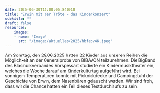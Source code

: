 ```yaml
---
date: 2025-06-30T15:00:05.840910
title: "Erwin mit der Tröte - das Kinderkonzert"
subtitle: ""
draft: false
resources:
    images:
    - name: "Image"
      src: "/images/aktuelles/2025/hbfeov4K.jpeg"
---
```



Am Sonntag, den 29.06.2025 hatten 22 Kinder aus unseren Reihen die Möglichkeit  an der Generalprobe von BIBAVON teilzunehmen. Die BigBand des Blasmuikverbandes Vorspessart studierte ein Kindermusiktheater ein, welches die Woche darauf am Kinderkulturtag aufgeführt wird. Bei sonnigem Temperaturen konnte mit Picknickdecke und Campingstuhl der Geschichte von Erwin, dem Nasenbären gelauscht werden. Wir sind froh, dass wir die Chance hatten ein Teil dieses Testdurchlaufs zu sein.